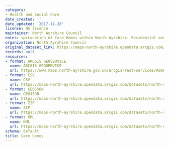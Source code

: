 ```yaml
---
category:
- Health and Social Care
date_created: ''
date_updated: '2017-11-28'
license: No licence
maintainer: North Ayrshire Council
notes: <p>Location of Care Homes within North Ayrshire. Residential and day care services.</p>
organization: North Ayrshire Council
original_dataset_link: https://maps-north-ayrshire.opendata.arcgis.com/maps/north-ayrshire::care-homes
records: null
resources:
- format: ARCGIS GEOSERVICE
  name: ARCGIS GEOSERVICE
  url: https://www.maps.north-ayrshire.gov.uk/arcgis/rest/services/AGOL/Open_Data_Portal2/MapServer/32
- format: CSV
  name: CSV
  url: https://maps-north-ayrshire.opendata.arcgis.com/datasets/north-ayrshire::care-homes.csv?outSR=%7B%22latestWkid%22%3A27700%2C%22wkid%22%3A27700%7D
- format: GEOJSON
  name: GEOJSON
  url: https://maps-north-ayrshire.opendata.arcgis.com/datasets/north-ayrshire::care-homes.geojson?outSR=%7B%22latestWkid%22%3A27700%2C%22wkid%22%3A27700%7D
- format: ZIP
  name: ZIP
  url: https://maps-north-ayrshire.opendata.arcgis.com/datasets/north-ayrshire::care-homes.zip?outSR=%7B%22latestWkid%22%3A27700%2C%22wkid%22%3A27700%7D
- format: KML
  name: KML
  url: https://maps-north-ayrshire.opendata.arcgis.com/datasets/north-ayrshire::care-homes.kml?outSR=%7B%22latestWkid%22%3A27700%2C%22wkid%22%3A27700%7D
schema: default
title: Care homes
---
```

